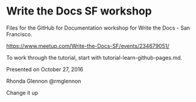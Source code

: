 # Write the Docs SF workshop

Files for the GitHub for Documentation workshop for Write the Docs - San Francisco. 

https://www.meetup.com/Write-the-Docs-SF/events/234679051/

To work through the tutorial, start with tutorial-learn-github-pages.md.

Presented on October 27, 2016

Rhonda Glennon
@rmglennon


Change it up

